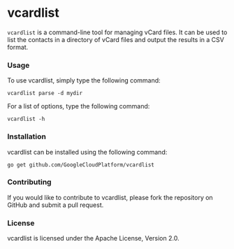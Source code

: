 # vcardlist

`vcardlist` is a command-line tool for managing vCard files. It can be used to list the contacts in a directory of vCard files and output the results
in a CSV format.

### Usage
To use vcardlist, simply type the following command:

```
vcardlist parse -d mydir
```

For a list of options, type the following command:

```
vcardlist -h
```

### Installation

vcardlist can be installed using the following command:

```
go get github.com/GoogleCloudPlatform/vcardlist
```

### Contributing

If you would like to contribute to vcardlist, please fork the repository on GitHub and submit a pull request.

### License
vcardlist is licensed under the Apache License, Version 2.0.